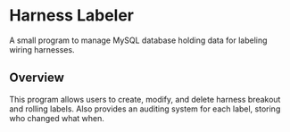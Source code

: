 # Harness Labeler
A small program to manage MySQL database holding data for labeling wiring harnesses.

## Overview
This program allows users to create, modify, and delete harness breakout and rolling labels.
Also provides an auditing system for each label, storing who changed what when.